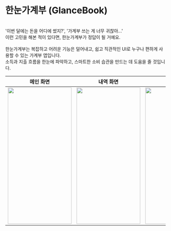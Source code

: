 # 한눈가계부 (GlanceBook)
</br>
'이번 달에는 돈을 어디에 썼지?', '가계부 쓰는 게 너무 귀찮아...'
</br>
이런 고민을 해본 적이 있다면, 한눈가계부가 정답이 될 거예요.
</br>
</br>
한눈가계부는 복잡하고 어려운 기능은 덜어내고, 
쉽고 직관적인 UI로 누구나 편하게 사용할 수 있는 가계부 앱입니다. 
</br>
소득과 지출 흐름을 한눈에 파악하고, 스마트한 소비 습관을 만드는 데 도움을 줄 것입니다.

| 메인 화면 | 내역 화면 | 작성 화면 | 달력 화면 |
| ------- | ------- | ------- | ------- |
| <img width="200" height="430" src="https://github.com/user-attachments/assets/4e529515-fa4a-4ce4-9de9-a6a4f4900881" /> | <img width="200" height="430" src="https://github.com/user-attachments/assets/0b7e664a-b03a-460e-89ed-55311842c019" /> | <img width="200" height="430" src="https://github.com/user-attachments/assets/6ad2c738-103f-4cb4-b73d-8319fdae9f04" /> | <img width="200" height="430" src="https://github.com/user-attachments/assets/10f8965b-c369-4b96-b999-e267142fda45" /> |
